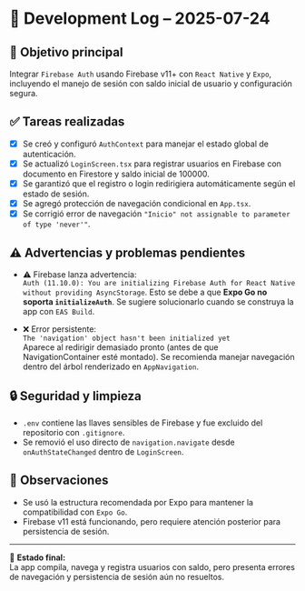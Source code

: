 # 📆 Development Log – 2025-07-24

## 🎯 Objetivo principal
Integrar `Firebase Auth` usando Firebase v11+ con `React Native` y `Expo`, incluyendo el manejo de sesión con saldo inicial de usuario y configuración segura.

## ✅ Tareas realizadas
- [x] Se creó y configuró `AuthContext` para manejar el estado global de autenticación.
- [x] Se actualizó `LoginScreen.tsx` para registrar usuarios en Firebase con documento en Firestore y saldo inicial de 100000.
- [x] Se garantizó que el registro o login redirigiera automáticamente según el estado de sesión.
- [x] Se agregó protección de navegación condicional en `App.tsx`.
- [x] Se corrigió error de navegación `"Inicio" not assignable to parameter of type 'never'"`.

## ⚠️ Advertencias y problemas pendientes
- ⚠️ Firebase lanza advertencia:  
  `Auth (11.10.0): You are initializing Firebase Auth for React Native without providing AsyncStorage`.
  Esto se debe a que **Expo Go no soporta `initializeAuth`**. Se sugiere solucionarlo cuando se construya la app con `EAS Build`.

- ❌ Error persistente:  
  `The 'navigation' object hasn't been initialized yet`  
  Aparece al redirigir demasiado pronto (antes de que NavigationContainer esté montado). Se recomienda manejar navegación dentro del árbol renderizado en `AppNavigation`.

## 🔒 Seguridad y limpieza
- `.env` contiene las llaves sensibles de Firebase y fue excluido del repositorio con `.gitignore`.
- Se removió el uso directo de `navigation.navigate` desde `onAuthStateChanged` dentro de `LoginScreen`.

## 🧠 Observaciones
- Se usó la estructura recomendada por Expo para mantener la compatibilidad con `Expo Go`.
- Firebase v11 está funcionando, pero requiere atención posterior para persistencia de sesión.

---

🛑 **Estado final:**  
La app compila, navega y registra usuarios con saldo, pero presenta errores de navegación y persistencia de sesión aún no resueltos.
